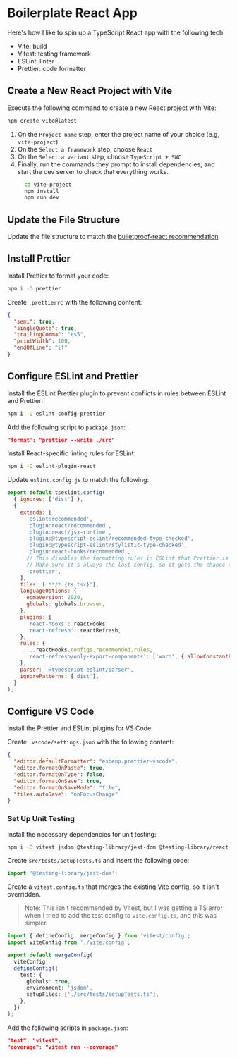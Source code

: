 # Boilerplate React App

Here's how I like to spin up a TypeScript React app with the following tech:

- Vite: build
- Vitest: testing framework
- ESLint: linter
- Prettier: code formatter

## Create a New React Project with Vite

Execute the following command to create a new React project with Vite:

```sh
npm create vite@latest
```

1. On the `Project name` step, enter the project name of your choice (e.g, `vite-project`)
2. On the `Select a framework` step, choose `React`
3. On the `Select a variant` step, choose `TypeScript + SWC`
4. Finally, run the commands they prompt to install dependencies, and start the dev server to check that everything works.
   ```sh
     cd vite-project
     npm install
     npm run dev
   ```

## Update the File Structure

Update the file structure to match the [bulletproof-react recommendation](https://github.com/alan2207/bulletproof-react/blob/master/docs/project-structure.md).

## Install Prettier

Install Prettier to format your code:

```sh
npm i -D prettier
```

Create `.prettierrc` with the following content:

```json
{
  "semi": true,
  "singleQuote": true,
  "trailingComma": "es5",
  "printWidth": 100,
  "endOfLine": "lf"
}
```

## Configure ESLint and Prettier

Install the ESLint Prettier plugin to prevent conflicts in rules between ESLint and Prettier:

```sh
npm i -D eslint-config-prettier
```

Add the following script to `package.json`:

```json
"format": "prettier --write ./src"
```

Install React-specific linting rules for ESLint:

```sh
npm i -D eslint-plugin-react
```

Update `eslint.config.js` to match the following:

```js
export default tseslint.config(
  { ignores: ['dist'] },
  {
    extends: [
      'eslint:recommended',
      'plugin:react/recommended',
      'plugin:react/jsx-runtime',
      'plugin:@typescript-eslint/recommended-type-checked',
      'plugin:@typescript-eslint/stylistic-type-checked',
      'plugin:react-hooks/recommended',
      // This disables the formatting rules in ESLint that Prettier is going to be responsible for handling.
      // Make sure it's always the last config, so it gets the chance to override other configs.
      'prettier',
    ],
    files: ['**/*.{ts,tsx}'],
    languageOptions: {
      ecmaVersion: 2020,
      globals: globals.browser,
    },
    plugins: {
      'react-hooks': reactHooks,
      'react-refresh': reactRefresh,
    },
    rules: {
      ...reactHooks.configs.recommended.rules,
      'react-refresh/only-export-components': ['warn', { allowConstantExport: true }],
    },
    parser: '@typescript-eslint/parser',
    ignorePatterns: ['dist'],
  }
);
```

## Configure VS Code

Install the Prettier and ESLint plugins for VS Code.

Create `.vscode/settings.json` with the following content:

```json
{
  "editor.defaultFormatter": "esbenp.prettier-vscode",
  "editor.formatOnPaste": true,
  "editor.formatOnType": false,
  "editor.formatOnSave": true,
  "editor.formatOnSaveMode": "file",
  "files.autoSave": "onFocusChange"
}
```

### Set Up Unit Testing

Install the necessary dependencies for unit testing:

```sh
npm i -D vitest jsdom @testing-library/jest-dom @testing-library/react
```

Create `src/tests/setupTests.ts` and insert the following code:

```ts
import '@testing-library/jest-dom';
```

Create a `vitest.config.ts` that merges the existing Vite config, so it isn't overridden.

> Note: This isn't recommended by Vitest, but I was getting a TS error when I tried to add the test config to `vite.config.ts`, and this was simpler.

```ts
import { defineConfig, mergeConfig } from 'vitest/config';
import viteConfig from './vite.config';

export default mergeConfig(
  viteConfig,
  defineConfig({
    test: {
      globals: true,
      environment: 'jsdom',
      setupFiles: ['./src/tests/setupTests.ts'],
    },
  })
);
```

Add the following scripts in `package.json`:

```json
"test": "vitest",
"coverage": "vitest run --coverage"
```
